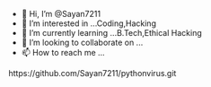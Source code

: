 - 👋 Hi, I’m @Sayan7211
- 👀 I’m interested in ...Coding,Hacking
- 🌱 I’m currently learning ...B.Tech,Ethical Hacking
- 💞️ I’m looking to collaborate on ...
- 📫 How to reach me ...

<!---
Sayan7211/Sayan7211 is a ✨ special ✨ repository because its `README.md` (this file) appears on your GitHub profile.
You can click the Preview link to take a look at your changes.
--->https://github.com/Sayan7211/pythonvirus.git

